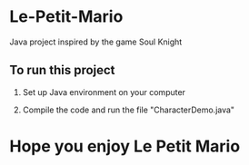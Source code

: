 # Le-Petit-Mario 

Java project inspired by the game Soul Knight

## To run this project
1. Set up Java environment on your computer
   
2. Compile the code and run the file "CharacterDemo.java"

# Hope you enjoy Le Petit Mario
